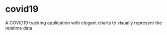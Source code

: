 # covid19
A COVID19 tracking application with elegant charts to visually represent the relatime data

